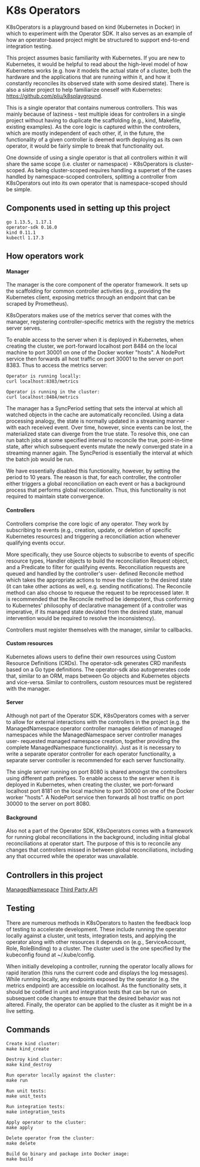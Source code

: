 # K8s Operators
K8sOperators is a playground based on kind (Kubernetes in Docker) in which
to experiment with the Operator SDK. It also serves as an example of how an
operator-based project might be structured to support end-to-end
integration testing.

This project assumes basic familiarity with Kubernetes. If you are new to
Kubernetes, it would be helpful to read about the high-level model of how
Kubernetes works (e.g. how it models the actual state of a cluster, both
the hardware and the applications that are running within it, and how it
constantly reconciles its observed state with some desired state). There
is also a sister project to help familiarize oneself with Kubernetes:
https://github.com/pliu/k8splayground.

This is a single operator that contains numerous controllers. This was
mainly because of laziness - test multiple ideas for controllers in a
single project without having to duplicate the scaffolding (e.g., kind,
Makefile, existing examples). As the core logic is captured within the
controllers, which are mostly independent of each other, if, in the future,
the functionality of a given controller is deemed worth deploying as its
own operator, it would be fairly simple to break that functionality out.

One downside of using a single operator is that all controllers within it
will share the same scope (i.e. cluster or namespace) - K8sOperators is
cluster-scoped. As being cluster-scoped requires handling a superset of the
cases handled by namespace-scoped controllers, splitting a controller from
K8sOperators out into its own operator that is namespace-scoped should be
simple.

## Components used in setting up this project
```
go 1.13.5, 1.17.1
operator-sdk 0.16.0
kind 0.11.1
kubectl 1.17.3
```

## How operators work
#### Manager
The manager is the core component of the operator framework. It sets up the
scaffolding for common controller activities (e.g., providing the
Kubernetes client, exposing metrics through an endpoint that can be scraped
by Prometheus).

K8sOperators makes use of the metrics server that comes with the manager,
registering controller-specific metrics with the registry the metrics
server serves.

To enable access to the server when it is deployed in Kubernetes, when
creating the cluster, we port-forward localhost port 8484 on the local
machine to port 30001 on one of the Docker worker "hosts". A NodePort
service then forwards all host traffic on port 30001 to the server on port
8383\. Thus to access the metrics server:

```
Operator is running locally:
curl localhost:8383/metrics

Operator is running in the cluster:
curl localhost:8484/metrics
```

The manager has a SyncPeriod setting that sets the interval at which all
watched objects in the cache are automatically reconciled. Using a data
processing analogy, the state is normally updated in a streaming manner -
with each received event. Over time, however, since events can be lost, the
materialized state can diverge from the true state. To resolve this, one
can run batch jobs at some specified interval to reconcile the true,
point-in-time state, after which subsequent events mutate the newly
converged state in a streaming manner again. The SyncPeriod is essentially
the interval at which the batch job would be run.

We have essentially disabled this functionality, however, by setting the
period to 10 years. The reason is that, for each controller, the controller
either triggers a global reconciliation on each event or has a background
process that performs global reconciliation. Thus, this functionality is
not required to maintain state convergence.

#### Controllers
Controllers comprise the core logic of any operator. They work by
subscribing to events (e.g., creation, update, or deletion of specific
Kubernetes resources) and triggering a reconciliation action whenever
qualifying events occur.

More specifically, they use Source objects to subscribe to events of
specific resource types, Handler objects to build the reconciliation
Request object, and a Predicate to filter for qualifying events.
Reconciliation requests are queued and handled by the controller's user-
defined Reconcile method which takes the appropriate actions to move the
cluster to the desired state (it can take other actions as well, e.g.
sending notifications). The Reconcile method can also choose to requeue the
request to be reprocessed later. It is recommended that the Reconcile
method be idempotent, thus conforming to Kubernetes' philosophy of
declarative management (if a controller was imperative, if its managed
state deviated from the desired state, manual intervention would be
required to resolve the inconsistency).

Controllers must register themselves with the manager, similar to
callbacks.

#### Custom resources
Kubernetes allows users to define their own resources using Custom Resource
Definitions (CRDs). The operator-sdk generates CRD manifests based on a Go
type definitions. The operator-sdk also autogenerates code that, similar to
an ORM, maps between Go objects and Kubernetes objects and vice-versa.
Similar to controllers, custom resources must be registered with the
manager.

#### Server
Although not part of the Operator SDK, K8sOperators comes with a server to
allow for external interactions with the controllers in the project (e.g.
the ManagedNamespace operator controller manages deletion of managed
namespaces while the ManagedNamespace server controller manages user-
requested managed namespace creation, together providing the complete
ManagedNamespace functionality). Just as it is necessary to write a
separate operator controller for each operator functionality, a separate
server controller is recommended for each server functionality.

The single server running on port 8080 is shared amongst the controllers
using different path prefixes. To enable access to the server when it is
deployed in Kubernetes, when creating the cluster, we port-forward
localhost port 8181 on the local machine to port 30000 on one of the Docker
worker "hosts". A NodePort service then forwards all host traffic on port
30000 to the server on port 8080.

#### Background
Also not a part of the Operator SDK, K8sOperators comes with a framework for
running global reconciliations in the background, including initial global
reconciliations at operator start. The purpose of this is to reconcile any
changes that controllers missed in between global reconciliations, including
any that occurred while the operator was unavailable.

## Controllers in this project
[ManagedNamespace](docs/ManagedNamespace.md)
[Third Party API](docs/ThirdPartyAPI.md)

## Testing
There are numerous methods in K8sOperators to hasten the feedback loop of
testing to accelerate development. These include running the operator
locally against a cluster, unit tests, integration tests, and applying the
operator along with other resources it depends on (e.g., ServiceAccount,
Role, RoleBinding) to a cluster. The cluster used is the one specified by
the kubeconfig found at ~/.kube/config.

When initially developing a controller, running the operator locally allows
for rapid iteration (this runs the current code and displays the log
messages). While running locally, any endpoints exposed by the operator
(e.g. the metrics endpoint) are accessible on localhost. As the
functionality sets, it should be codified in unit and integration tests that
can be run on subsequent code changes to ensure that the desired behavior
was not altered. Finally, the operator can be applied to the cluster as it
might be in a live setting.

## Commands
```
Create kind cluster:
make kind_create

Destroy kind cluster:
make kind_destroy

Run operator locally against the cluster:
make run

Run unit tests:
make unit_tests

Run integration tests:
make integration_tests

Apply operator to the cluster:
make apply

Delete operator from the cluster:
make delete

Build Go binary and package into Docker image:
make build
```
